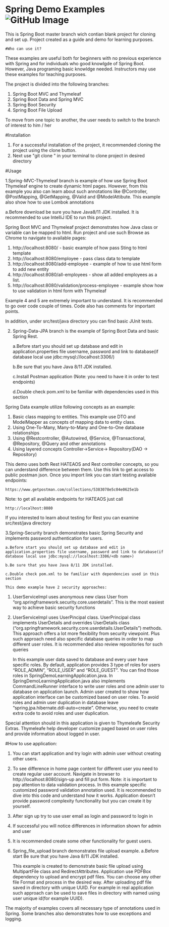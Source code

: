 # Spring Demo Examples			![GitHub Image](/SpringDemoExamples/tree/spring.png)

This is Spring Boot master branch wich contian
    blank project for cloning and set up.
    Project created as a guide and demo for learning purposes.
    
    #Who can use it?
These examples are useful both for beginners with no previous experience
with Spring and for individuals who good knowlgde of Spring Boot.
However, Java programing basic knowldge needed.
Instructors may use these examples for teaching purposes.

The project is divided into the following branches:

1) Spring Boot MVC and Thymeleaf
2) Spring Boot Data and Spring MVC
3) Spring Boot Security
4) Spring Boot File Upload

To move from one topic to another, the user needs to switch to the
branch of interest to him / her

#Installation

1) For a successful installation of the project, it recommended cloning
   the project using the clone button.
2) Next use "git clone <link>" in your terminal to clone project in
   desired directory

#Usage

1.Spring-MVC-Thymeleaf branch is example of how use Spring Boot Thymeleaf engine to create dynamic html pages. However, from this example you also can learn about such annotations like @Controller, @PostMapping, @GetMapping, @Valid and @ModelAttibute. This example also show how to use Lombok annotations

a.Before download be sure you have Java8/11 JDK installed. It is recommended to use IntelliJ IDE to run this project.

Spring Boot MVC and Thymeleaf project demonstrates how Java class or variable can be mapped to html. Run project and use such Browse as Chrome to navigate to available pages:

1. http://localhost:8080/ - basic example of how pass Sting to html template
2. http://localhost:8080/employee - pass class data to template
3. http://localhost:8080/add-employee - example of how to use html form to add new entity
4. http://localhost:8080/all-employees - show all added employees as a list. 
5. http://localhost:8080/validation/process-employee - example show how to use validation in html form with Thymeleaf

Example 4 and 5 are extremely important to understand. It is recommended to go over code couple of times. Code also has comments for important points.

In addition, under src/test/java directory you can find basic JUnit tests. 


2.	Spring-Data-JPA branch is the example of Spring Boot Data and basic Spring Rest. 

	a.Before start you should set up database and edit in application.properties file username, password and link to database(if database local use jdbc:mysql://localhost:3306/<db name>)

	b.Be sure that you have Java 8/11 JDK installed.

	c.Install Postman application (Note: you need to have it in order to test endpoints) 

	d.Double check pom.xml to be familiar with dependencies used in this section
	

Spring Data example utilize following concepts as an example:
1.	Basic class mapping to entities. This example use DTO and ModelMapper as concepts of mapping data to entity class. 
2.	Using One-To-Many, Many-to-Many and One-to-One database relationships
3.	Using @Restcontroller, @Autowired, @Service, @Transactional, @Repository, @Query and other annotations
4.	Using layered concepts Controller->Service-> Repository(DAO -> Repository)


This demo uses both Rest HATEAOS and Rest controller concepts, so you can understand difference between them. 
Use this link to get access to public postman json. Once you import link you can start testing available endpoints:

	https://www.getpostman.com/collections/5383078e5c04e0625e1b

Note: to get all available endpoints for HATEAOS just call 

	http://localhost:8080 

If you interested to learn about testing for Rest you can examine src/test/java directory

	
3.Spring-Security branch demonstrates basic Spring Security and implements password authentication for users.

	a.Before start you should set up database and edit in application.properties file username, password and link to database(if database local use jdbc:mysql://localhost:3306/<db name>)

	b.Be sure that you have Java 8/11 JDK installed.

	c.Double check pom.xml to be familiar with dependencies used in this section
	
	This demo example have 2 security approaches:
1.	UserServiceImpl uses anonymous new class User from “org.springframework.security.core.userdetails”. This is the most easiest way to achieve basic security functions
2.	UserServiceImpl uses UserPincipal class. UserPrincipal class implements UserDetails and overrides UserDetails class (“org.springframework.security.core.userdetails.UserDetails”) methods. This approach offers a lot more flexibility from security viewpoint. Plus such approach need also specific database queries in order to map different user roles. It is recommended also review repositories for such queries
	
	In this example user data saved to database and every user have specific roles. By default, application provides 3 type of roles for users “ROLE_ADMIN”, “ROLE_USER” and “ROLE_GUEST”. You can find those roles in 
SpringDemoLearningApplication.java. In SpringDemoLearningApplication.java also implements CommandLineRunner interface to write user roles and one admin user to database on application launch. Admin user created to show how application interface can be customized based on user roles. To avoid roles and admin user duplication in database leave “spring.jpa.hibernate.ddl-auto=create”. Otherwise, you need to create extra code to avoid roles and user duplication.

Special attention should in this application is given to Thymeleafe Security Extras. Thymeleafe help developer customize paged based on user roles and provide information about logged in user. 

#How to use application:
	
1.	You can start application and try login with admin user without creating other users. 
2.	To see difference in home page content for different user you need to create regular user account. Navigate in browser to http://localhost:8080/sign-up and fill put form. Note: it is important to pay attention to data validation process. In this example specific customized password validation annotation used. It is recommended to dive into this code and understand how it works. Application doesn’t provide password complexity functionality but you can create it by yourself.
3.	After sign up try to use user email as login and password to login in
4.	If successful you will notice differences in information shown for admin and user
5.	It is recommended create some other functionality for guest users. 


4.	Spring_file_upload branch demonstrates file upload example. 
	a.Before start Be sure that you have Java 8/11 JDK installed.
	
	This example is created to demonstrate basic file upload using MultipartFile class and RedirectAttributes. Application use PDFBox dependency to upload and encrypt pdf files. You can choose any other file
	Format and process in the desired way. After uploading pdf file saved in directory with unique UUID. For example in real application such approach can be used to save files in directory with named using user unique id(for example UUID).   

The majority of examples covers all necessary type of annotations used in Spring. Some branches also demonstrates how to use exceptions and logging. 

